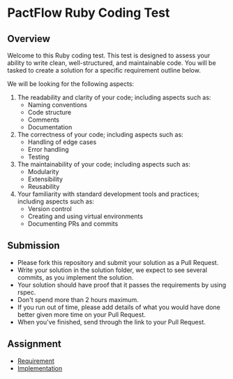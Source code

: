 # PactFlow Ruby Coding Test
## Overview

Welcome to this Ruby coding test. This test is designed to assess your ability to write clean, well-structured, and maintainable code. You will be tasked to create a solution for a specific requirement outline below.

We will be looking for the following aspects:

1.  The readability and clarity of your code; including aspects such as:
    -   Naming conventions
    -   Code structure
    -   Comments
    -   Documentation
2.  The correctness of your code; including aspects such as:
    -   Handling of edge cases
    -   Error handling
    -   Testing
3.  The maintainability of your code; including aspects such as:
    -   Modularity
    -   Extensibility
    -   Reusability
4.  Your familiarity with standard development tools and practices; including
    aspects such as:
    -   Version control
    -   Creating and using virtual environments
    -   Documenting PRs and commits

## Submission

- Please fork this repository and submit your solution as a Pull Request.
- Write your solution in the solution folder, we expect to see several commits, as you implement the solution.
- Your solution should have proof that it passes the requirements by using rspec.
- Don't spend more than 2 hours maximum.
- If you run out of time, please add details of what you would have done better given more time on your Pull Request.
- When you've finished, send through the link to your Pull Request.

## Assignment

- [Requirement](/solution/doc/code/assignment/problem_statement.md)
- [Implementation](/solution/doc/code/assignment/implementation.md)
